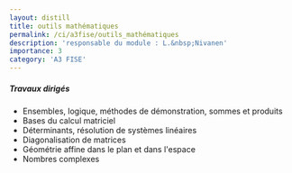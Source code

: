 ```yaml
---
layout: distill
title: outils mathématiques
permalink: /ci/a3fise/outils_mathématiques
description: 'responsable du module : L.&nbsp;Nivanen'
importance: 3
category: 'A3 FISE'
---
```


##### **Travaux dirigés**

- Ensembles, logique, méthodes de démonstration, sommes et produits
- Bases du calcul matriciel
- Déterminants, résolution de systèmes linéaires
- Diagonalisation de matrices
- Géométrie affine dans le plan et dans l'espace
- Nombres complexes